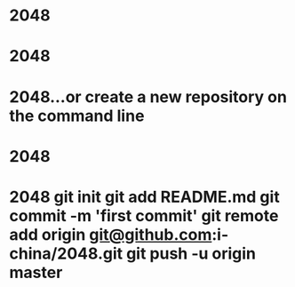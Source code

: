 # 2048 
# 2048
# 2048…or create a new repository on the command line
# 2048
# 2048 git init git add README.md  git commit -m 'first commit' git remote add origin git@github.com:i-china/2048.git git push -u origin master 
